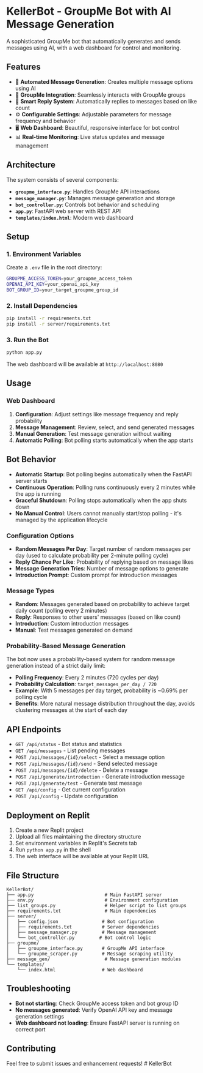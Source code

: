 # KellerBot - GroupMe Bot with AI Message Generation

A sophisticated GroupMe bot that automatically generates and sends messages using AI, with a web dashboard for control and monitoring.

## Features

- 🤖 **Automated Message Generation**: Creates multiple message options using AI
- 📱 **GroupMe Integration**: Seamlessly interacts with GroupMe groups
- 🎯 **Smart Reply System**: Automatically replies to messages based on like count
- ⚙️ **Configurable Settings**: Adjustable parameters for message frequency and behavior
- 🖥️ **Web Dashboard**: Beautiful, responsive interface for bot control
- 📊 **Real-time Monitoring**: Live status updates and message management

## Architecture

The system consists of several components:

- **`groupme_interface.py`**: Handles GroupMe API interactions
- **`message_manager.py`**: Manages message generation and storage
- **`bot_controller.py`**: Controls bot behavior and scheduling
- **`app.py`**: FastAPI web server with REST API
- **`templates/index.html`**: Modern web dashboard

## Setup

### 1. Environment Variables

Create a `.env` file in the root directory:

```bash
GROUPME_ACCESS_TOKEN=your_groupme_access_token
OPENAI_API_KEY=your_openai_api_key
BOT_GROUP_ID=your_target_groupme_group_id
```

### 2. Install Dependencies

```bash
pip install -r requirements.txt
pip install -r server/requirements.txt
```

### 3. Run the Bot

```bash
python app.py
```

The web dashboard will be available at `http://localhost:8080`

## Usage

### Web Dashboard

1. **Configuration**: Adjust settings like message frequency and reply probability
2. **Message Management**: Review, select, and send generated messages
3. **Manual Generation**: Test message generation without waiting
4. **Automatic Polling**: Bot polling starts automatically when the app starts

## Bot Behavior

- **Automatic Startup**: Bot polling begins automatically when the FastAPI server starts
- **Continuous Operation**: Polling runs continuously every 2 minutes while the app is running
- **Graceful Shutdown**: Polling stops automatically when the app shuts down
- **No Manual Control**: Users cannot manually start/stop polling - it's managed by the application lifecycle

### Configuration Options

- **Random Messages Per Day**: Target number of random messages per day (used to calculate probability per 2-minute polling cycle)
- **Reply Chance Per Like**: Probability of replying based on message likes
- **Message Generation Tries**: Number of message options to generate
- **Introduction Prompt**: Custom prompt for introduction messages

### Message Types

- **Random**: Messages generated based on probability to achieve target daily count (polling every 2 minutes)
- **Reply**: Responses to other users' messages (based on like count)
- **Introduction**: Custom introduction messages
- **Manual**: Test messages generated on demand

### Probability-Based Message Generation

The bot now uses a probability-based system for random message generation instead of a strict daily limit:

- **Polling Frequency**: Every 2 minutes (720 cycles per day)
- **Probability Calculation**: `target_messages_per_day / 720`
- **Example**: With 5 messages per day target, probability is ~0.69% per polling cycle
- **Benefits**: More natural message distribution throughout the day, avoids clustering messages at the start of each day

## API Endpoints

- `GET /api/status` - Bot status and statistics
- `GET /api/messages` - List pending messages
- `POST /api/messages/{id}/select` - Select a message option
- `POST /api/messages/{id}/send` - Send selected message
- `POST /api/messages/{id}/delete` - Delete a message
- `POST /api/generate/introduction` - Generate introduction message
- `POST /api/generate/test` - Generate test message
- `GET /api/config` - Get current configuration
- `POST /api/config` - Update configuration

## Deployment on Replit

1. Create a new Replit project
2. Upload all files maintaining the directory structure
3. Set environment variables in Replit's Secrets tab
4. Run `python app.py` in the shell
5. The web interface will be available at your Replit URL

## File Structure

```
KellerBot/
├── app.py                          # Main FastAPI server
├── env.py                          # Environment configuration
├── list_groups.py                  # Helper script to list groups
├── requirements.txt                # Main dependencies
├── server/
│   ├── config.json                # Bot configuration
│   ├── requirements.txt           # Server dependencies
│   ├── message_manager.py         # Message management
│   └── bot_controller.py         # Bot control logic
├── groupme/
│   ├── groupme_interface.py       # GroupMe API interface
│   └── groupme_scraper.py         # Message scraping utility
├── message_gen/                    # Message generation modules
└── templates/
    └── index.html                 # Web dashboard
```

## Troubleshooting

- **Bot not starting**: Check GroupMe access token and bot group ID
- **No messages generated**: Verify OpenAI API key and message generation settings
- **Web dashboard not loading**: Ensure FastAPI server is running on correct port

## Contributing

Feel free to submit issues and enhancement requests!
#   K e l l e r B o t  
 